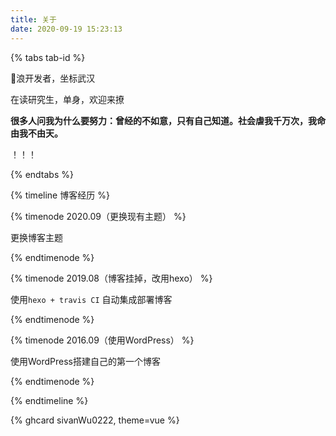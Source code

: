 ```yaml
---
title: 关于
date: 2020-09-19 15:23:13
---
```



{% tabs tab-id %}

<!-- tab 自我介绍 -->

🐶浪开发者，坐标武汉

在读研究生，单身，欢迎来撩

**很多人问我为什么要努力：曾经的不如意，只有自己知道。社会虐我千万次，我命由我不由天。**

<!-- endtab -->

<!-- tab 其他 -->

！！！

<!-- endtab -->

{% endtabs %}


{% timeline 博客经历 %}

{% timenode 2020.09（更换现有主题） %}

更换博客主题

{% endtimenode %}


{% timenode 2019.08（博客挂掉，改用hexo） %}

使用`hexo + travis CI` 自动集成部署博客

{% endtimenode %}


{% timenode 2016.09（使用WordPress） %}

使用WordPress搭建自己的第一个博客

{% endtimenode %}




{% endtimeline %}

{% ghcard sivanWu0222, theme=vue %}



